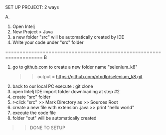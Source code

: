 SET UP PROJECT: 2 ways

A.
1. Open Intelj
2. New Project > Java
3. a new folder "src" will be automatically created by IDE
4. Write your code under "src" folder


===================================================================
B
1. go to github.com to create a new folder name "selenium_k8"
   >> output = https://github.com/ntpdlp/selenium_k8.git
2. back to our local PC execute : git clone
3. open Intelj IDE import folder downloading at step #2
4. create "src" folder
5. r-click "src" >> Mark Directory as >> Sources Root
6. create a new file with extension .java >> print "hello world"
7. execute the code file
8. folder "out" will be automatically created
>> DONE TO SETUP





